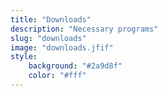 ```yaml
---
title: "Downloads"
description: "Necessary programs"
slug: "downloads"
image: "downloads.jfif"
style:
    background: "#2a9d8f"
    color: "#fff"
---
```

